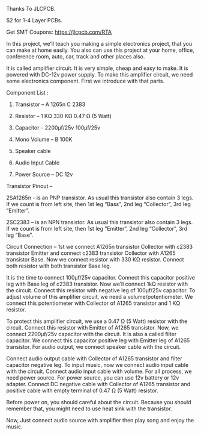 Thanks To JLCPCB.

$2 for 1-4 Layer PCBs.

Get SMT Coupons: https://jlcpcb.com/RTA


In this project, we’ll teach you making a simple electronics project, that you can make at home easily. You also can use this project at your home, office, conference room, auto, car, track and other places also.

It is called amplifier circuit. It is very simple, cheap and easy to make. It is powered with DC-12v power supply. 
To make this amplifier circuit, we need some electronics component. First we introduce with that parts.


Component List :
1. Transistor – A 1265n
	        C 2383
		
2. Resistor – 1 KΩ
            330 KΩ
            0.47 Ω (5 Watt)
3. Capacitor – 2200µf/25v
                100µf/25v
4. Mono Volume – B 100K
5. Speaker cable
6. Audio Input Cable
7. Power Source – DC 12v


Transistor Pinout – 

2SA1265n -  is an PNP transistor. As usual this transistor also contain 3 legs. If we count is from left site, then 1st leg “Bass”, 2nd leg “Collector”, 3rd leg “Emitter”.

2SC2383 – is an NPN transistor. As usual this transistor also contain 3 legs. If we count is from left site, then 1st leg “Emitter”, 2nd leg “Collector”, 3rd leg “Base”.

Circuit Connection – 
1st we connect A1265n transistor Collector with c2383 transistor Emitter and connect c2383 transistor Collector with A1265 transistor Base. Now we connect resistor with 330 KΩ resistor. Connect both resistor with both transistor Base leg.

It is the time to connect 100µf/25v capacitor. Connect this capacitor positive leg with Base leg of c2383 transistor.
Now we’ll connect 1kΩ resistor with the circuit. Connect this resistor with negative leg of 100µf/25v capacitor.
To adjust volume of this amplifier circuit, we need a volume/potentiometer. We connect this potentiometer with Collector of A1265 transistor and 1 KΩ resistor.

To protect this amplifier circuit, we use a 0.47 Ω (5 Watt) resistor with the circuit. Connect this resistor with Emitter of A1265 transistor.
Now, we connect 2200µf/25v capacitor with the circuit. It is also a called filter capacitor. We connect this capacitor positive leg with Emitter leg of A1265 transistor. For audio output, we connect speaker cable with the circuit. 

Connect audio output cable with Collector of A1265 transistor and filter capacitor negative leg. To input music, now we connect audio input cable with the circuit. Connect audio input cable with volume. 
For all process, we need  power source. For power source, you can use 12v battery or 12v adapter. Connect DC negative cable with Collector of A1265 transistor and positive cable with empty terminal of 0.47 Ω (5 Watt) resistor.

Before power on, you should careful about the circuit. Because you should remember that, you might need to use heat sink with the transistor.


Now, Just connect audio source with amplifier then play song and enjoy the music.
